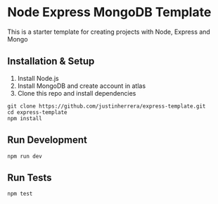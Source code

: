 # Node Express MongoDB Template

This is a starter template for creating projects with Node, Express and Mongo

## Installation & Setup

1. Install Node.js
2. Install MongoDB and create account in atlas
3. Clone this repo and install dependencies

```
git clone https://github.com/justinherrera/express-template.git
cd express-template
npm install
```

## Run Development

```
npm run dev
```
## Run Tests

```
npm test
```

